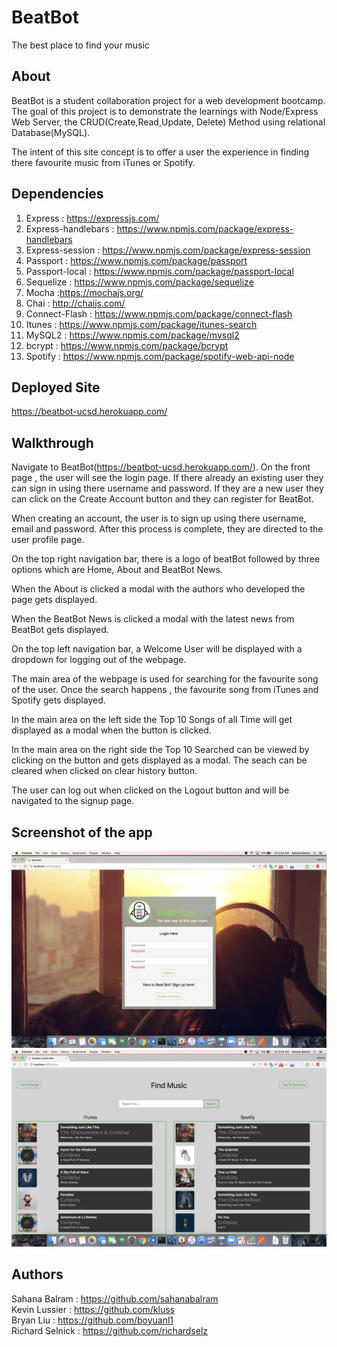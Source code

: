 # BeatBot
The best place to find your music

## About
BeatBot is a student collaboration project for a web development bootcamp. The goal of this project is to demonstrate the learnings with Node/Express Web Server, the CRUD(Create,Read,Update, Delete) Method using relational Database(MySQL).

The intent of this site concept is to offer a user the experience in finding there favourite music from iTunes or Spotify.

## Dependencies
1. Express : https://expressjs.com/
2. Express-handlebars : https://www.npmjs.com/package/express-handlebars
3. Express-session : https://www.npmjs.com/package/express-session
4. Passport : https://www.npmjs.com/package/passport
5. Passport-local : https://www.npmjs.com/package/passport-local
6. Sequelize : https://www.npmjs.com/package/sequelize
7. Mocha :https://mochajs.org/
8. Chai : http://chaijs.com/
9. Connect-Flash : https://www.npmjs.com/package/connect-flash
10. Itunes : https://www.npmjs.com/package/itunes-search
11. MySQL2 : https://www.npmjs.com/package/mysql2
12. bcrypt : https://www.npmjs.com/package/bcrypt
13. Spotify : https://www.npmjs.com/package/spotify-web-api-node
## Deployed Site
https://beatbot-ucsd.herokuapp.com/
## Walkthrough
Navigate to BeatBot(https://beatbot-ucsd.herokuapp.com/). On the front page , the user will see the login page. If there already an existing user they can sign in using there username and password. If they are a new user they can click on the Create Account button and they can register for BeatBot.

When creating an account, the user is to sign up using there username, email and password. After this process is complete, they are directed to the user profile page. 

On the top right navigation bar, there is a logo of beatBot followed by three options which are Home, About and BeatBot News. 

When the About is clicked a modal with the authors who developed the page gets displayed. 

When the BeatBot News is clicked a modal with the latest news from BeatBot gets displayed.

On the top left navigation bar, a Welcome User will be displayed with a dropdown for logging out of the webpage.

The main area of the webpage is used for searching for the favourite song of the user. Once the search happens , the favourite song from iTunes and Spotify gets displayed. 

In the main area on the left side the Top 10 Songs of all Time  will get displayed as a modal when the button is clicked.

In the main area on the right side the Top 10 Searched can be viewed by clicking on the button and gets displayed as a modal. The seach can be cleared when clicked on clear history button. 

The user can log out when clicked on the Logout button and will be navigated to the signup page.


## Screenshot of the app
![screenshot of the App](public/images/app.png)
![screenshot of the App](public/images/beatbot1.png)

## Authors

Sahana Balram : https://github.com/sahanabalram
<br>
Kevin Lussier : https://github.com/kluss
<br>
Bryan Liu : https://github.com/boyuanl1
<br>
Richard Selnick : https://github.com/richardselz  

